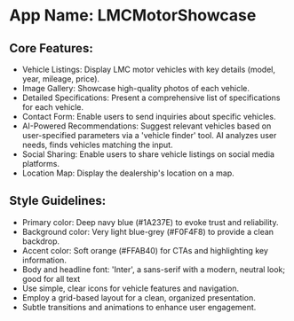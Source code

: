 # **App Name**: LMCMotorShowcase

## Core Features:

- Vehicle Listings: Display LMC motor vehicles with key details (model, year, mileage, price).
- Image Gallery: Showcase high-quality photos of each vehicle.
- Detailed Specifications: Present a comprehensive list of specifications for each vehicle.
- Contact Form: Enable users to send inquiries about specific vehicles.
- AI-Powered Recommendations: Suggest relevant vehicles based on user-specified parameters via a 'vehicle finder' tool. AI analyzes user needs, finds vehicles matching the input.
- Social Sharing: Enable users to share vehicle listings on social media platforms.
- Location Map: Display the dealership's location on a map.

## Style Guidelines:

- Primary color: Deep navy blue (#1A237E) to evoke trust and reliability.
- Background color: Very light blue-grey (#F0F4F8) to provide a clean backdrop.
- Accent color: Soft orange (#FFAB40) for CTAs and highlighting key information.
- Body and headline font: 'Inter', a sans-serif with a modern, neutral look; good for all text
- Use simple, clear icons for vehicle features and navigation.
- Employ a grid-based layout for a clean, organized presentation.
- Subtle transitions and animations to enhance user engagement.